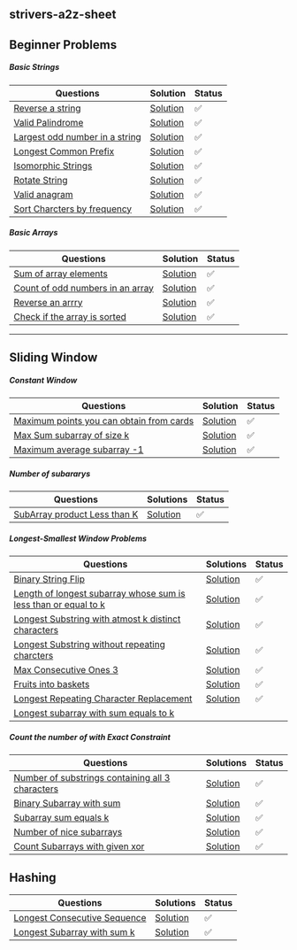 ## strivers-a2z-sheet

## Beginner Problems

##### Basic Strings

| Questions                                                    | Solution                                                     | Status |
| ------------------------------------------------------------ | ------------------------------------------------------------ | ------ |
| [Reverse a string](https://leetcode.com/problems/reverse-string/description/) | [Solution](https://github.com/SuvadeepMukherjee/dsa-to-do-sheet/blob/main/Beginner%20Problems/Basic%20Strings/reverse-string.js) | ✅      |
| [Valid Palindrome](https://takeuforward.org/plus/data-structures-and-algorithm/beginner-problems/basic-strings/palindrome-check) | [Solution](https://github.com/SuvadeepMukherjee/dsa-to-do-sheet/blob/main/Beginner%20Problems/Basic%20Strings/palindrome-check.js) | ✅      |
| [Largest odd number in a string ](https://leetcode.com/problems/largest-odd-number-in-string/description/) | [Solution](https://github.com/SuvadeepMukherjee/dsa-to-do-sheet/blob/main/Beginner%20Problems/Basic%20Strings/largest-odd-number.js) | ✅      |
| [Longest Common Prefix](https://leetcode.com/problems/longest-common-prefix/description/) | [Solution](https://github.com/SuvadeepMukherjee/dsa-to-do-sheet/blob/main/Beginner%20Problems/Basic%20Strings/largest-common-prefix.js) | ✅      |
| [Isomorphic Strings](https://leetcode.com/problems/isomorphic-strings/description/) | [Solution](https://github.com/SuvadeepMukherjee/dsa-to-do-sheet/blob/main/Beginner%20Problems/Basic%20Strings/isomorphic-strings.js) | ✅      |
| [Rotate String](https://leetcode.com/problems/rotate-string/description/) | [Solution](https://github.com/SuvadeepMukherjee/dsa-to-do-sheet/blob/main/Beginner%20Problems/Basic%20Strings/rotate-sring.js) | ✅      |
| [Valid anagram](https://leetcode.com/problems/valid-anagram/description/) | [Solution](https://github.com/SuvadeepMukherjee/dsa-to-do-sheet/blob/main/Beginner%20Problems/Basic%20Strings/valid-anagram.js) | ✅      |
| [Sort Charcters by frequency](https://leetcode.com/problems/sort-characters-by-frequency/description/) | [Solution](https://github.com/SuvadeepMukherjee/dsa-to-do-sheet/blob/main/Beginner%20Problems/Basic%20Strings/sort-charcters-by-frequency.js) | ✅      |

##### Basic Arrays

| Questions                                                    | Solution                                                     | Status |
| ------------------------------------------------------------ | ------------------------------------------------------------ | ------ |
| [Sum of array elements](https://takeuforward.org/plus/data-structures-and-algorithm/beginner-problems/basic-arrays/sum-of-array-elements) | [Solution](https://github.com/SuvadeepMukherjee/dsa-to-do-sheet/blob/main/Beginner%20Problems/Basic%20Arrays/sum-of-array-elements.js) | ✅      |
| [Count of odd numbers in an array](https://takeuforward.org/plus/data-structures-and-algorithm/beginner-problems/basic-arrays/count-of-odd-numbers-in-array/submissions) | [Solution](https://github.com/SuvadeepMukherjee/dsa-to-do-sheet/blob/main/Beginner%20Problems/Basic%20Arrays/count-of-odd-numbers-in-an-array.js) | ✅      |
| [Reverse an arrry](https://takeuforward.org/plus/data-structures-and-algorithm/beginner-problems/basic-arrays/reverse-an-array) | [Solution]()                                                 | ✅      |
| [Check if the array is sorted](https://takeuforward.org/plus/data-structures-and-algorithm/beginner-problems/basic-arrays/check-if-the-array-is-sorted) | [Solution](https://github.com/SuvadeepMukherjee/dsa-to-do-sheet/blob/main/Beginner%20Problems/Basic%20Arrays/check-if-array-is-sorted.js) | ✅      |

------

## Sliding Window

##### Constant Window

| Questions                                                    | Solution                                                     | Status |
| ------------------------------------------------------------ | ------------------------------------------------------------ | ------ |
| [Maximum points you can obtain from cards](https://leetcode.com/problems/maximum-points-you-can-obtain-from-cards/description/) | [Solution](https://github.com/SuvadeepMukherjee/dsa-to-do-sheet/blob/main/Sliding%20Window/Constant%20Window/maximum-points-you-can-obtain-from-cards.js) | ✅      |
| [Max Sum subarray of size k](https://www.geeksforgeeks.org/problems/max-sum-subarray-of-size-k5313/1) | [Solution](https://github.com/SuvadeepMukherjee/dsa-to-do-sheet/blob/main/Sliding%20Window/Constant%20Window/max-sum-subarray-of-size-k.js) | ✅      |
| [Maximum average subarray -1](https://leetcode.com/problems/maximum-average-subarray-i/) | [Solution](https://github.com/SuvadeepMukherjee/dsa-to-do-sheet/blob/main/Sliding%20Window/Constant%20Window/max-sum-subarray-of-size-k.js) | ✅      |

##### Number of subararys

| Questions                                                    | Solutions                                                    | Status |
| ------------------------------------------------------------ | ------------------------------------------------------------ | ------ |
| [SubArray product Less than K ](https://leetcode.com/problems/subarray-product-less-than-k/description/) | [Solution](https://github.com/SuvadeepMukherjee/dsa-to-do-sheet/blob/main/Sliding%20Window/Number%20of%20subarrays/subarray-product-less-than-k.js) | ✅      |

##### Longest-Smallest Window Problems

| Questions                                                    | Solutions                                                    | Status |
| ------------------------------------------------------------ | ------------------------------------------------------------ | ------ |
| [Binary String Flip](https://github.com/SuvadeepMukherjee/dsa-to-do-sheet/blob/main/Sliding%20Window/Longest%20Smallest%20window%20problems/binary-string-flip.md) | [Solution](https://github.com/SuvadeepMukherjee/dsa-to-do-sheet/blob/main/Sliding%20Window/Longest%20Smallest%20window%20problems/binary-string-flip.md) | ✅      |
| [Length of longest subarray whose sum is less than or equal to k ](https://github.com/SuvadeepMukherjee/dsa-to-do-sheet/blob/main/Sliding%20Window/Longest%20Smallest%20window%20problems/length-of-largest-subarray-whose-sum-is-less-than-or-equal-to-k.md) | [Solution](https://github.com/SuvadeepMukherjee/dsa-to-do-sheet/blob/main/Sliding%20Window/Longest%20Smallest%20window%20problems/length-of-largest-subarray-whose-sum-is-less-than-or-equal-to-k.md) | ✅      |
| [Longest Substring with atmost k distinct characters ](https://takeuforward.org/plus/data-structures-and-algorithm/sliding-window-and-2-pointer/longest-and-smallest-window-problems/longest-substring-with-at-most-k-distinct-characters) | [Solution](https://github.com/SuvadeepMukherjee/dsa-to-do-sheet/blob/main/Sliding%20Window/Longest%20Smallest%20window%20problems/longest-substring-with-atmost-k-characters.js) | ✅      |
| [Longest Substring without repeating charcters](https://takeuforward.org/plus/data-structures-and-algorithm/sliding-window-and-2-pointer/longest-and-smallest-window-problems/longest-substring-without-repeating-characters) | [Solution]()                                                 | ✅      |
| [Max Consecutive Ones 3](https://leetcode.com/problems/max-consecutive-ones-iii/description/) | [Solution](https://github.com/SuvadeepMukherjee/dsa-to-do-sheet/blob/main/Sliding%20Window/Longest%20Smallest%20window%20problems/max-consecutive-ones-3.js) | ✅      |
| [Fruits into baskets](https://leetcode.com/problems/fruit-into-baskets/description/) | [Solution](https://github.com/SuvadeepMukherjee/dsa-to-do-sheet/blob/main/Sliding%20Window/Longest%20Smallest%20window%20problems/fruits-into-baskets.js) | ✅      |
| [Longest Repeating Character Replacement](https://leetcode.com/problems/longest-repeating-character-replacement/description/) | [Solution](https://github.com/SuvadeepMukherjee/dsa-to-do-sheet/blob/main/Sliding%20Window/Longest%20Smallest%20window%20problems/longest-repeating-charcter-replacement.js) | ✅      |
| [Longest subarray with sum equals to k]()                    |                                                              |        |

##### Count the number of with Exact Constraint

| Questions                                                    | Solutions                                                    | Status |
| ------------------------------------------------------------ | ------------------------------------------------------------ | ------ |
| [Number of substrings containing all 3 characters ]()        | [Solution]()                                                 | ✅      |
| [Binary Subarray with sum](https://leetcode.com/problems/binary-subarrays-with-sum/description/) | [Solution](https://github.com/SuvadeepMukherjee/dsa-to-do-sheet/blob/main/Sliding%20Window/Count%20the%20Number%20of%20subarrays%20with%20exact%20constraint/binary-subarrays-with-sum.js) | ✅      |
| [Subarray sum equals k](https://github.com/SuvadeepMukherjee/dsa-to-do-sheet/blob/main/Sliding%20Window/Count%20the%20Number%20of%20subarrays%20with%20exact%20constraint/subarray-sum-equals-k.js) | [Solution](https://github.com/SuvadeepMukherjee/dsa-to-do-sheet/blob/main/Sliding%20Window/Count%20the%20Number%20of%20subarrays%20with%20exact%20constraint/subarray-sum-equals-k.js) | ✅      |
| [Number of nice subarrays](https://leetcode.com/problems/count-number-of-nice-subarrays/description/) | [Solution](https://github.com/SuvadeepMukherjee/dsa-to-do-sheet/blob/main/Sliding%20Window/Count%20the%20Number%20of%20subarrays%20with%20exact%20constraint/number-of-nice-subarrays.js) | ✅      |
| [Count Subarrays with given xor](https://takeuforward.org/plus/data-structures-and-algorithm/hashing/faqs/count-subarrays-with-given-xor-k) | [Solution]()                                                 | ✅      |

## Hashing 

| Questions                                                    | Solutions    | Status |
| ------------------------------------------------------------ | ------------ | ------ |
| [Longest Consecutive Sequence](https://leetcode.com/problems/longest-consecutive-sequence/description/) | [Solution]() | ✅      |
| [Longest Subarray with sum k](https://www.geeksforgeeks.org/problems/longest-sub-array-with-sum-k0809/1?itm_source=geeksforgeeks&itm_medium=article&itm_campaign=practice_card) | [Solution]() | ✅      |













#### 
